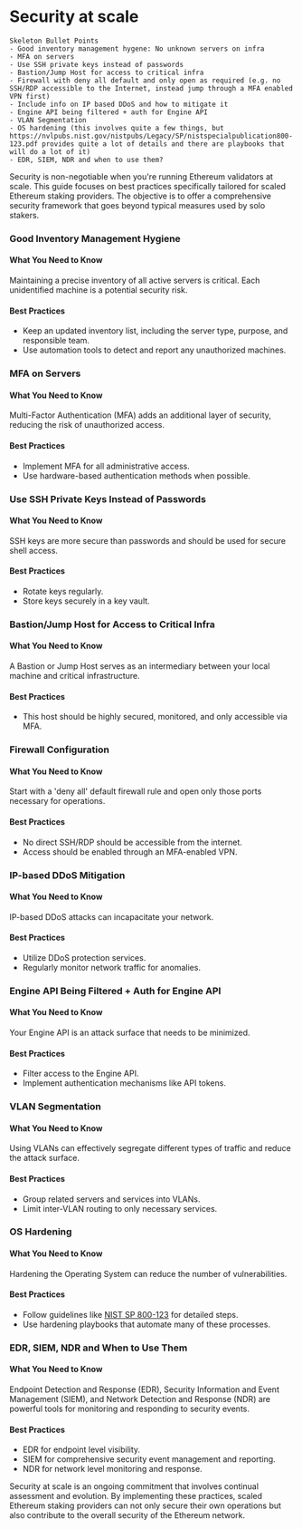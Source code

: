 # Security at scale

```
Skeleton Bullet Points
- Good inventory management hygene: No unknown servers on infra 
- MFA on servers
- Use SSH private keys instead of passwords
- Bastion/Jump Host for access to critical infra
- Firewall with deny all default and only open as required (e.g. no SSH/RDP accessible to the Internet, instead jump through a MFA enabled VPN first)
- Include info on IP based DDoS and how to mitigate it
- Engine API being filtered + auth for Engine API
- VLAN Segmentation
- OS hardening (this involves quite a few things, but https://nvlpubs.nist.gov/nistpubs/Legacy/SP/nistspecialpublication800-123.pdf provides quite a lot of details and there are playbooks that will do a lot of it)
- EDR, SIEM, NDR and when to use them?
```

Security is non-negotiable when you're running Ethereum validators at scale. This guide focuses on best practices specifically tailored for scaled Ethereum staking providers. The objective is to offer a comprehensive security framework that goes beyond typical measures used by solo stakers.

### Good Inventory Management Hygiene

#### What You Need to Know

Maintaining a precise inventory of all active servers is critical. Each unidentified machine is a potential security risk.

#### Best Practices

* Keep an updated inventory list, including the server type, purpose, and responsible team.
* Use automation tools to detect and report any unauthorized machines.

### MFA on Servers

#### What You Need to Know

Multi-Factor Authentication (MFA) adds an additional layer of security, reducing the risk of unauthorized access.

#### Best Practices

* Implement MFA for all administrative access.
* Use hardware-based authentication methods when possible.

### Use SSH Private Keys Instead of Passwords

#### What You Need to Know

SSH keys are more secure than passwords and should be used for secure shell access.

#### Best Practices

* Rotate keys regularly.
* Store keys securely in a key vault.

### Bastion/Jump Host for Access to Critical Infra

#### What You Need to Know

A Bastion or Jump Host serves as an intermediary between your local machine and critical infrastructure.

#### Best Practices

* This host should be highly secured, monitored, and only accessible via MFA.

### Firewall Configuration

#### What You Need to Know

Start with a 'deny all' default firewall rule and open only those ports necessary for operations.

#### Best Practices

* No direct SSH/RDP should be accessible from the internet.
* Access should be enabled through an MFA-enabled VPN.

### IP-based DDoS Mitigation

#### What You Need to Know

IP-based DDoS attacks can incapacitate your network.

#### Best Practices

* Utilize DDoS protection services.
* Regularly monitor network traffic for anomalies.

### Engine API Being Filtered + Auth for Engine API

#### What You Need to Know

Your Engine API is an attack surface that needs to be minimized.

#### Best Practices

* Filter access to the Engine API.
* Implement authentication mechanisms like API tokens.

### VLAN Segmentation

#### What You Need to Know

Using VLANs can effectively segregate different types of traffic and reduce the attack surface.

#### Best Practices

* Group related servers and services into VLANs.
* Limit inter-VLAN routing to only necessary services.

### OS Hardening

#### What You Need to Know

Hardening the Operating System can reduce the number of vulnerabilities.

#### Best Practices

* Follow guidelines like [NIST SP 800-123](https://nvlpubs.nist.gov/nistpubs/Legacy/SP/nistspecialpublication800-123.pdf) for detailed steps.
* Use hardening playbooks that automate many of these processes.

### EDR, SIEM, NDR and When to Use Them

#### What You Need to Know

Endpoint Detection and Response (EDR), Security Information and Event Management (SIEM), and Network Detection and Response (NDR) are powerful tools for monitoring and responding to security events.

#### Best Practices

* EDR for endpoint level visibility.
* SIEM for comprehensive security event management and reporting.
* NDR for network level monitoring and response.



Security at scale is an ongoing commitment that involves continual assessment and evolution. By implementing these practices, scaled Ethereum staking providers can not only secure their own operations but also contribute to the overall security of the Ethereum network.
